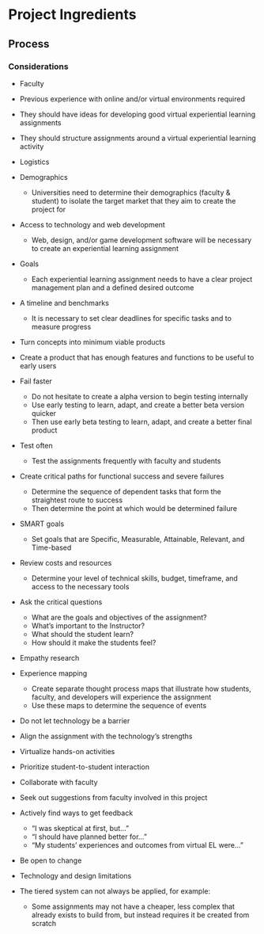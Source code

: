 # Project Ingredients

## Process

### Considerations

* Faculty
 * Previous experience with online and/or virtual environments required
 * They should have ideas for developing good virtual experiential learning assignments
 * They should structure assignments around a virtual experiential learning activity
* Logistics
 * Demographics
   * Universities need to determine their demographics (faculty & student) to isolate the target market that they aim to create the project for
 * Access to technology and web development
   * Web, design, and/or game development software will be necessary to create an experiential learning assignment
 * Goals
   * Each experiential learning assignment needs to have a clear project management plan and a defined desired outcome
 * A timeline and benchmarks
   * It is necessary to set clear deadlines for specific tasks and to measure progress
* Turn concepts into minimum viable products
 * Create a product that has enough features and functions to be useful to early users
 * Fail faster
   * Do not hesitate to create a alpha version to begin testing internally
   * Use early testing to learn, adapt, and create a better beta version quicker
   * Then use early beta testing to learn, adapt, and create a better final product
 * Test often
   * Test the assignments frequently with faculty and students
 * Create critical paths for functional success and severe failures
   * Determine the sequence of dependent tasks that form the straightest route to success
   * Then determine the point at which would be determined failure
 * SMART goals
   * Set goals that are Specific, Measurable, Attainable, Relevant, and Time-based
 * Review costs and resources
   * Determine your level of technical skills, budget, timeframe, and access to the necessary tools
 * Ask the critical questions
   * What are the goals and objectives of the assignment?
   * What’s important to the Instructor?
   * What should the student learn?
   * How should it make the students feel?
* Empathy research
 * Experience mapping
   * Create separate thought process maps that illustrate how students, faculty, and developers will experience the assignment
   * Use these maps to determine the sequence of events

* Do not let technology be a barrier
 * Align the assignment with the technology’s strengths
 * Virtualize hands-on activities
 * Prioritize student-to-student interaction
* Collaborate with faculty
 * Seek out suggestions from faculty involved in this project
 * Actively find ways to get feedback
   * “I was skeptical at first, but...”
   * “I should have planned better for...”
   * “My students’ experiences and outcomes from virtual EL were...”
 * Be open to change
* Technology and design limitations
 * The tiered system can not always be applied, for example:
   * Some assignments may not have a cheaper, less complex that already exists to build from, but instead requires it be created from scratch



